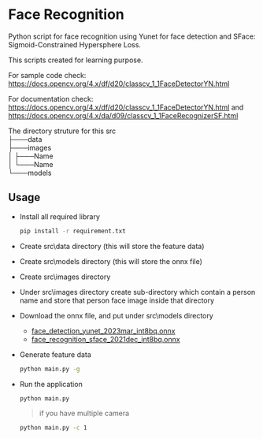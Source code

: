 # Face Recognition

Python script for face recognition using Yunet for face detection and SFace: Sigmoid-Constrained Hypersphere Loss.

This scripts created for learning purpose. 

For sample code check: https://docs.opencv.org/4.x/df/d20/classcv_1_1FaceDetectorYN.html

For documentation check: https://docs.opencv.org/4.x/df/d20/classcv_1_1FaceDetectorYN.html and https://docs.opencv.org/4.x/da/d09/classcv_1_1FaceRecognizerSF.html


The directory struture for this 
src\
 ├───data\
 ├───images\
 │   ├───Name\
 │   └───Name\
 └───models

## Usage
- Install all required library 
  ``` bash
  pip install -r requirement.txt
  ```
- Create src\data directory (this will store the feature data)
- Create src\models directory (this will store the onnx file)
- Create src\images directory
- Under src\images directory create sub-directory which contain a person name and store that person face image inside that directory
- Download the onnx file, and put under src\models directory
  - [face_detection_yunet_2023mar_int8bq.onnx](https://github.com/opencv/opencv_zoo/blob/main/models/face_detection_yunet/face_detection_yunet_2023mar_int8bq.onnx)
  - [face_recognition_sface_2021dec_int8bq.onnx](https://github.com/opencv/opencv_zoo/blob/main/models/face_recognition_sface/face_recognition_sface_2021dec_int8bq.onnx)

- Generate feature data
  ```bash
  python main.py -g 
  ```
- Run the application
  ```bash
  python main.py
  ```
  > if you have multiple camera
  ```bash
  python main.py -c 1
  ```

